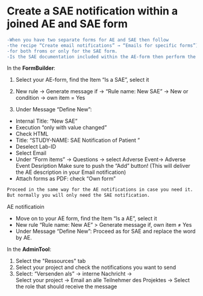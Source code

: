 # Create a SAE notification within a joined AE and SAE form

``` diff
-When you have two separate forms for AE and SAE then follow 
-the recipe “Create email notifications” → “Emails for specific forms”) 
-for both froms or only for the SAE form.
-Is the SAE documentation included within the AE-form then perform the following steps:
```

In the **FormBuilder**:


1. Select your AE-form, find the Item “Is a SAE”, select it

2. New rule → Generate message if  → “Rule name: New SAE” → New or condition → own item = Yes

3. Under Message “Define New”:

  * Internal Title: “New SAE”
  * Execution “only with value changed”
  * Check HTML
  * Title:  “STUDY-NAME: SAE Notification of Patient <ADD-ID>”
  * Deselect Lab-ID
  * Select Email
  * Under “Form items” →  Questions → select Adverse Event→ Adverse Event Desription
  Make sure to push the “Add” button! (This will deliver the AE description in your Email notification)
  * Attach forms as PDF: check “Own form”
  
``` diff
Proceed in the same way for the AE notifications in case you need it. 
But normally you will only need the SAE notification.
 ```

AE notificatioin
  * Move on to your AE form, find the Item “Is a AE”, select it
  * New rule “Rule name: New AE” > Generate message if, own item ≠ Yes
  * Under Message “Define New”: Proceed as for SAE and replace the word by AE.

 
In the **AdminTool**:

1. Select the "Ressources" tab
2. Select your project and check the notifications you want to send
3. Select: “Versenden als” →  interne Nachricht →  
Select your project →  Email an alle Teilnehmer des Projektes →  Select the role that should receive the message

  

